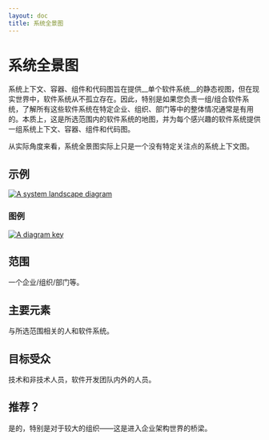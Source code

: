 ```yaml
---
layout: doc
title: 系统全景图
---
```


# 系统全景图

系统上下文、容器、组件和代码图旨在提供__单个软件系统__的静态视图，但在现实世界中，软件系统从不孤立存在。因此，特别是如果您负责一组/组合软件系统，了解所有这些软件系统在特定企业、组织、部门等中的整体情况通常是有用的。本质上，这是所选范围内的软件系统的地图，并为每个感兴趣的软件系统提供一组系统上下文、容器、组件和代码图。

从实际角度来看，系统全景图实际上只是一个没有特定关注点的系统上下文图。

## 示例

[![A system landscape diagram](https://static.structurizr.com/workspace/28201/diagrams/SystemLandscape.png)](https://static.structurizr.com/workspace/28201/diagrams/SystemLandscape.png)

### 图例

[![A diagram key](https://static.structurizr.com/workspace/28201/diagrams/SystemLandscape-key.png)](https://static.structurizr.com/workspace/28201/diagrams/SystemLandscape-key.png)

## 范围

一个企业/组织/部门等。

## 主要元素

与所选范围相关的人和软件系统。

## 目标受众

技术和非技术人员，软件开发团队内外的人员。

## 推荐？

是的，特别是对于较大的组织——这是进入企业架构世界的桥梁。
